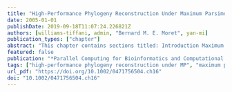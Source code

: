 ```yaml
---
title: "High-Performance Phylogeny Reconstruction Under Maximum Parsimony"
date: 2005-01-01
publishDate: 2019-09-18T11:07:24.226821Z
authors: [williams-tiffani, admin, "Bernard M. E. Moret", yan-mi]
publication_types: ["chapter"]
abstract: "This chapter contains sections titled: Introduction Maximum Parsimony Exact MP: Parallel Branch and Bound MP Heuristics: Disk-Covering Methods Summary and Open Problems References"
featured: false
publication: "*Parallel Computing for Bioinformatics and Computational Biology*"
tags: ["high-performance phylogeny reconstruction under MP", "maximum parsimony (MP)", "sequence alignment on “true” evolutionary tree"]
url_pdf: "https://doi.org/10.1002/0471756504.ch16"
doi: "10.1002/0471756504.ch16"
---
```



